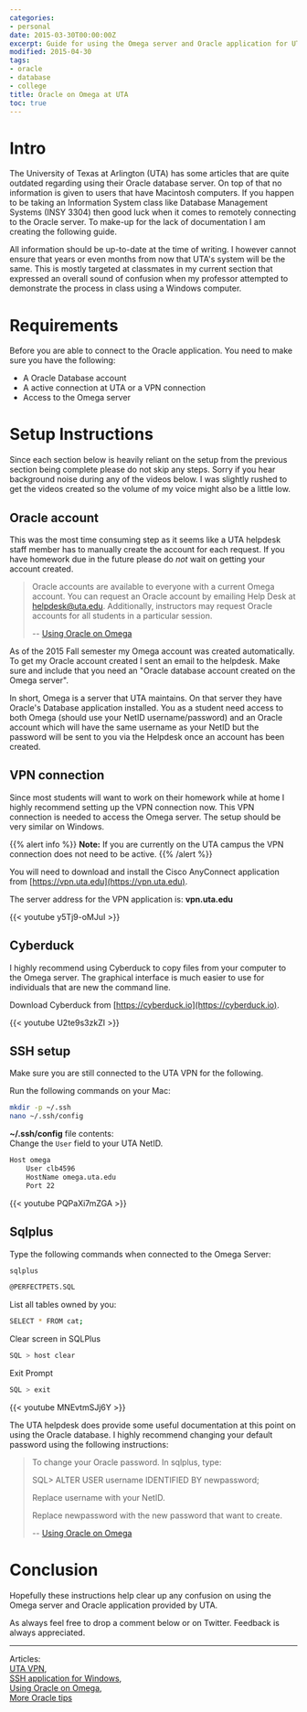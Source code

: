 ```yaml
---
categories:
- personal
date: 2015-03-30T00:00:00Z
excerpt: Guide for using the Omega server and Oracle application for UTA students.
modified: 2015-04-30
tags:
- oracle
- database
- college
title: Oracle on Omega at UTA
toc: true
---
```



# Intro
The University of Texas at Arlington (UTA) has some articles that are quite outdated regarding using their Oracle database server. On top of that no information is given to users that have Macintosh computers. If you happen to be taking an Information System class like Database Management Systems (INSY 3304) then good luck when it comes to remotely connecting to the Oracle server. To make-up for the lack of documentation I am creating the following guide.

All information should be up-to-date at the time of writing. I however cannot ensure that years or even months from now that UTA's system will be the same. This is mostly targeted at classmates in my current section that expressed an overall sound of confusion when my professor attempted to demonstrate the process in class using a Windows computer.

# Requirements
Before you are able to connect to the Oracle application. You need to make sure you have the following:

* A Oracle Database account
* A active connection at UTA or a VPN connection
* Access to the Omega server

# Setup Instructions
Since each section below is heavily reliant on the setup from the previous section being complete please do not skip any steps. Sorry if you hear background noise during any of the videos below. I was slightly rushed to get the videos created so the volume of my voice might also be a little low.

## Oracle account
This was the most time consuming step as it seems like a UTA helpdesk staff member has to manually create the account for each request. If you have homework due in the future please do _not_ wait on getting your account created.

> Oracle accounts are available to everyone with a current Omega account. You can request an Oracle account by emailing Help Desk at [helpdesk@uta.edu](mailto:helpdesk@uta.edu). Additionally, instructors may request Oracle accounts for all students in a particular session.
>
> -- [Using Oracle on Omega](http://www.uta.edu/oit/cs/unix/applications/oracle/Using-Oracle-on-Omega.php)

As of the 2015 Fall semester my Omega account was created automatically. To get my Oracle account created I sent an email to the helpdesk. Make sure and include that you need an "Oracle database account created on the Omega server".

In short, Omega is a server that UTA maintains. On that server they have Oracle's Database application installed. You as a student need access to both Omega (should use your NetID username/password) and an Oracle account which will have the same username as your NetID but the password will be sent to you via the Helpdesk once an account has been created.

## VPN connection
Since most students will want to work on their homework while at home I highly recommend setting up the VPN connection now. This VPN connection is needed to access the Omega server. The setup should be very similar on Windows.


{{% alert info %}}
**Note:** If you are currently on the UTA campus the VPN connection does not need to be active.
{{% /alert %}}


You will need to download and install the Cisco AnyConnect application from [https://vpn.uta.edu](https://vpn.uta.edu).

The server address for the VPN application is: **vpn.uta.edu**

{{< youtube y5Tj9-oMJuI >}}



## Cyberduck
I highly recommend using Cyberduck to copy files from your computer to the Omega server. The graphical interface is much easier to use for individuals that are new the command line.

Download Cyberduck from [https://cyberduck.io](https://cyberduck.io).


{{< youtube U2te9s3zkZI >}}


## SSH setup

Make sure you are still connected to the UTA VPN for the following.

Run the following commands on your Mac:

```bash
mkdir -p ~/.ssh
nano ~/.ssh/config
```


**~/.ssh/config** file contents:  
Change the ``User`` field to your UTA NetID.

```bash
Host omega
    User clb4596
    HostName omega.uta.edu
    Port 22
```

{{< youtube PQPaXi7mZGA >}}

## Sqlplus


Type the following commands when connected to the Omega Server:

```bash
sqlplus
```

```bash
@PERFECTPETS.SQL
```

List all tables owned by you:
```bash
SELECT * FROM cat;
```


Clear screen in SQLPlus
```bash
SQL > host clear
```

Exit Prompt
```bash
SQL > exit
```


{{< youtube MNEvtmSJj6Y >}}


The UTA helpdesk does provide some useful documentation at this point on using the Oracle database. I highly recommend changing your default password using the following instructions:

> To change your Oracle password. In sqlplus, type:
>
> SQL> ALTER USER username IDENTIFIED BY newpassword;
>
> Replace username with your NetID.
>
> Replace newpassword with the new password that want to create.
>
> -- [Using Oracle on Omega](http://www.uta.edu/oit/cs/unix/applications/oracle/Using-Oracle-on-Omega.php)

# Conclusion
Hopefully these instructions help clear up any confusion on using the Omega server and Oracle application provided by UTA.

As always feel free to drop a comment below or on Twitter. Feedback is always appreciated.

---

Articles:  
[UTA VPN](http://www.uta.edu/oit/cs/software/vpn/),  
[SSH application for Windows](http://www.uta.edu/oit/cs/software/ssh/ssh-secure-shell-for-workstations-3/index.php),  
[Using Oracle on Omega](http://www.uta.edu/oit/cs/unix/applications/oracle/Using-Oracle-on-Omega.php),  
[More Oracle tips](http://crystal.uta.edu/~elmasri/db2/usingOracleOnOmega.html)
